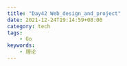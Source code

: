 ```yaml
---
title: "Day42 Web_design_and_project"
date: 2021-12-24T19:14:59+08:00
category: tech
tags:
    - Go
keywords:
    - 理论
---
```

